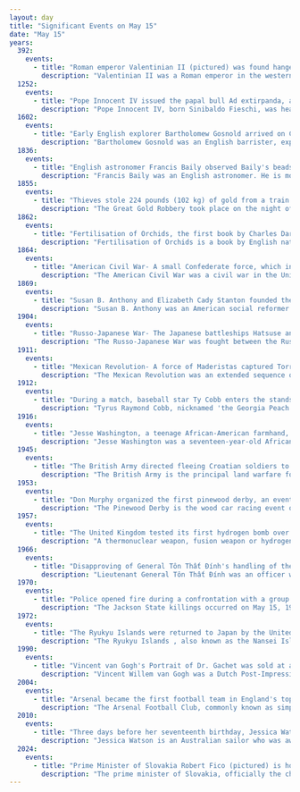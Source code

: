 ```yaml
---
layout: day
title: "Significant Events on May 15"
date: "May 15"
years:
  392:
    events:
      - title: "Roman emperor Valentinian II (pictured) was found hanged in his residence in Vienne, in present-day France."
        description: "Valentinian II was a Roman emperor in the western part of the Roman Empire between AD 375 and 392. He was at first junior co-ruler of his half-brother, then was sidelined by a usurper, and finally became sole ruler after 388, albeit with limited de facto powers."
  1252:
    events:
      - title: "Pope Innocent IV issued the papal bull Ad extirpanda, authorizing the use of torture on heretics during the Medieval Inquisition."
        description: "Pope Innocent IV, born Sinibaldo Fieschi, was head of the Catholic Church and ruler of the Papal States from 25 June 1243 to his death in 1254."
  1602:
    events:
      - title: "Early English explorer Bartholomew Gosnold arrived on Cape Cod in present-day Massachusetts."
        description: "Bartholomew Gosnold was an English barrister, explorer and privateer who was instrumental in founding the Virginia Company in London and Jamestown in colonial America. He led the first recorded European expedition to Cape Cod. He is considered by Preservation Virginia to be the 'prime mover of the colonization of Virginia'."
  1836:
    events:
      - title: "English astronomer Francis Baily observed Baily's beads (example pictured), a phenomenon during a solar eclipse in which the rugged topography of the lunar limb allows sunlight to shine through."
        description: "Francis Baily was an English astronomer. He is most famous for his observations of 'Baily's beads' during a total eclipse of the Sun. Baily was also a major figure in the early history of the Royal Astronomical Society, as one of the founders and as the president four times."
  1855:
    events:
      - title: "Thieves stole 224 pounds (102 kg) of gold from a train travelling from London to Folkestone, England."
        description: "The Great Gold Robbery took place on the night of 15 May 1855, when a routine shipment of three boxes of gold bullion and coins was stolen from the guard's van of the service between London Bridge station and Folkestone while it was being shipped to Paris. The robbers comprised four men, two of whom—William Tester and James Burgess—were employees of the South Eastern Railway (SER), the company that ran the rail service. They were joined by the planners of the crime- Edward Agar, a career criminal, and William Pierce, a former employee of the SER who had been dismissed for being a gambler."
  1862:
    events:
      - title: "Fertilisation of Orchids, the first book by Charles Darwin which demonstrated the power of natural selection in detail, was published."
        description: "Fertilisation of Orchids is a book by English naturalist Charles Darwin published on 15 May 1862 under the full explanatory title On the Various Contrivances by Which British and Foreign Orchids Are Fertilised by Insects, and On the Good Effects of Intercrossing. Darwin's previous book, On the Origin of Species, had briefly mentioned evolutionary interactions between insects and the plants they fertilised, and this new idea was explored in detail. Field studies and practical scientific investigations that were initially a recreation for Darwin—a relief from the drudgery of writing—developed into enjoyable and challenging experiments. Aided in his work by his family, friends, and a wide circle of correspondents across Britain and worldwide, Darwin tapped into the contemporary vogue for growing exotic orchids."
  1864:
    events:
      - title: "American Civil War- A small Confederate force, which included cadets from the Virginia Military Institute, forced the Union Army out of the Shenandoah Valley."
        description: "The American Civil War was a civil war in the United States between the Union and the Confederacy, which was formed in 1861 by states that had seceded from the Union. The central conflict leading to war was a dispute over whether slavery should be permitted to expand into the western territories, leading to more slave states, or be prohibited from doing so, which many believed would place slavery on a course of ultimate extinction."
  1869:
    events:
      - title: "Susan B. Anthony and Elizabeth Cady Stanton founded the National Woman Suffrage Association, breaking away from the American Equal Rights Association which they had also previously founded."
        description: "Susan B. Anthony was an American social reformer and women's rights activist who played a pivotal role in the women's suffrage movement. Born into a Quaker family committed to social equality, she collected anti-slavery petitions at the age of 17. In 1856, she became the New York state agent for the American Anti-Slavery Society."
  1904:
    events:
      - title: "Russo-Japanese War- The Japanese battleships Hatsuse and Yashima sank after striking several mines off Port Arthur, China."
        description: "The Russo-Japanese War was fought between the Russian Empire and the Empire of Japan over rival imperial ambitions in Manchuria and the Korean Empire. The major land battles of the war were fought on the Liaodong Peninsula and near Mukden in Southern Manchuria, with naval battles taking place in the Yellow Sea and the Sea of Japan."
  1911:
    events:
      - title: "Mexican Revolution- A force of Maderistas captured Torreón and proceeded to massacre 303 of the city's Chinese residents."
        description: "The Mexican Revolution was an extended sequence of armed regional conflicts in Mexico from 20 November 1910 to 1 December 1920. It has been called 'the defining event of modern Mexican history'. It saw the destruction of the Federal Army, its replacement by a revolutionary army, and the transformation of Mexican culture and government. The northern Constitutionalist faction prevailed on the battlefield and drafted the present-day Constitution of Mexico, which aimed to create a strong central government. Revolutionary generals held power from 1920 to 1940. The revolutionary conflict was primarily a civil war, but foreign powers, having important economic and strategic interests in Mexico, figured in the outcome of Mexico's power struggles; the U.S. involvement was particularly high. The conflict led to the deaths of around one million people, mostly non-combatants."
  1912:
    events:
      - title: "During a match, baseball star Ty Cobb enters the stands and assaults a fan who had heckled him, leading to his suspension."
        description: "Tyrus Raymond Cobb, nicknamed 'the Georgia Peach', was an American professional baseball center fielder. A native of rural Narrows, Georgia, Cobb played 24 seasons in Major League Baseball (MLB). He spent 22 years with the Detroit Tigers and served as the team's player-manager for the last six, and he finished his career with the Philadelphia Athletics. In 1936, Cobb received the most votes of any player on the inaugural ballot for the National Baseball Hall of Fame, receiving 222 out of a possible 226 votes (98.2%); no other player received a higher percentage of votes until Tom Seaver in 1992. In 1999, the Sporting News ranked Cobb third on its list of 'Baseball's 100 Greatest Players.'"
  1916:
    events:
      - title: "Jesse Washington, a teenage African-American farmhand, was lynched in Waco, Texas."
        description: "Jesse Washington was a seventeen-year-old African American farmhand who was lynched in the county seat of Waco, Texas, on May 15, 1916, in what became a well-known example of lynching. Washington was convicted of raping and murdering Lucy Fryer, the wife of his employer in rural Robinson, Texas. He was chained by his neck and dragged out of the county court by observers. He was then paraded through the street, all while being stabbed and beaten, before being held down and castrated. He was then lynched in front of Waco's city hall."
  1945:
    events:
      - title: "The British Army directed fleeing Croatian soldiers to surrender to the Yugoslav Partisans, beginning the Bleiburg repatriations."
        description: "The British Army is the principal land warfare force of the United Kingdom of Great Britain and Northern Ireland. As of 1 July 2024, the British Army comprises 74,296 regular full-time personnel, 4,244 Gurkhas, 25,934 volunteer reserve personnel and 4,612 'other personnel', for a total of 109,086."
  1953:
    events:
      - title: "Don Murphy organized the first pinewood derby, an event for Cub Scouts of the Boy Scouts of America where wooden cars built by the scouts are raced."
        description: "The Pinewood Derby is the wood car racing event of the Cub Scout Program of the Boy Scouts of America. Pinewood derbies are often run by packs of the Cub Scouts program. With the help of adults, Cub Scouts build their own unpowered, unmanned miniature cars from wood, usually from kits containing a block of pine wood, plastic wheels, stickers with numbers, and metal axles. With the popularity of the pinewood derby, other organizations have developed similar events. Pinewood derby is a registered trademark of the Boy Scouts of America so most use different names. Each derby has slightly different rules for making and racing their cars. A small industry has developed to provide organizer equipment and awards."
  1957:
    events:
      - title: "The United Kingdom tested its first hydrogen bomb over Malden Island in Operation Grapple."
        description: "A thermonuclear weapon, fusion weapon or hydrogen bomb (H bomb) is a second-generation nuclear weapon design. Its greater sophistication affords it vastly greater destructive power than first-generation nuclear bombs, a more compact size, a lower mass, or a combination of these benefits. Characteristics of nuclear fusion reactions make possible the use of non-fissile depleted uranium as the weapon's main fuel, thus allowing more efficient use of scarce fissile material such as uranium-235 or plutonium-239. The first full-scale thermonuclear test was carried out by the United States in 1952, and the concept has since been employed by most of the world's nuclear powers in the design of their weapons."
  1966:
    events:
      - title: "Disapproving of General Tôn Thất Đính's handling of the Buddhist Uprising, South Vietnamese prime minister Nguyễn Cao Kỳ ordered an attack on his forces and ousted Đính from his post."
        description: "Lieutenant General Tôn Thất Đính was an officer who served in the Army of the Republic of Vietnam (ARVN). He is best known as one of the key figures in the November 1963 coup that led to the arrest and assassination of Ngô Đình Diệm, the first president of the Republic of Vietnam, commonly known as South Vietnam."
  1970:
    events:
      - title: "Police opened fire during a confrontation with a group of Jackson State College students, killing two students and injuring twelve others."
        description: "The Jackson State killings occurred on May 15, 1970, at Jackson State College in Jackson, Mississippi. On May 14, 1970, city and state police confronted a group of students outside a campus dormitory. Shortly after midnight, the police opened fire, killing two students and injuring twelve. The event happened 11 days after the Kent State shootings, in which National Guardsmen killed four students at Kent State University in Ohio during a protest against the Vietnam War. The Kent State event had first captured national attention."
  1972:
    events:
      - title: "The Ryukyu Islands were returned to Japan by the United States, and the U.S. occupation government was abolished."
        description: "The Ryukyu Islands , also known as the Nansei Islands  or the Ryukyu Arc , are a chain of Japanese islands that stretch southwest from Kyushu to Taiwan- the Ryukyu Islands are divided into the Satsunan Islands and Okinawa Prefecture. The larger ones are mostly volcanic islands and the smaller mostly coral. The largest is Okinawa Island."
  1990:
    events:
      - title: "Vincent van Gogh's Portrait of Dr. Gachet was sold at auction at Christie's in New York for US$82.5 million, making it the world's most expensive painting at the time."
        description: "Vincent Willem van Gogh was a Dutch Post-Impressionist painter who is among the most famous and influential figures in the history of Western art. In just over a decade, he created approximately 2,100 artworks, including around 860 oil paintings, most of them in the last two years of his life. His oeuvre includes landscapes, still lifes, portraits, and self-portraits, most of which are characterised by bold colours and dramatic brushwork that contributed to the rise of expressionism in modern art. Van Gogh's work was only beginning to gain critical attention before he died from a self-inflicted gunshot at age 37. During his lifetime, only one of Van Gogh's paintings, The Red Vineyard, was sold."
  2004:
    events:
      - title: "Arsenal became the first football team in England's top flight to finish a season undefeated since Preston North End did so in 1888–1889."
        description: "The Arsenal Football Club, commonly known as simply Arsenal, is a professional football club based in Islington, North London, England. They compete in the Premier League, the top tier of English football. In domestic football, Arsenal have won 13 league titles, a record 14 FA Cups, two League Cups, 17 FA Community Shields, and a Football League Centenary Trophy. In European football, they have one European Cup Winners' Cup and one Inter-Cities Fairs Cup. In terms of trophies won, it is the third-most successful club in English football."
  2010:
    events:
      - title: "Three days before her seventeenth birthday, Jessica Watson arrived in Sydney after sailing non-stop and unassisted around the world."
        description: "Jessica Watson is an Australian sailor who was awarded the Order of Australia Medal after attempting a solo circumnavigation at the age of 16. Although she circled the planet, she did it in a narrow range of latitudes that resulted in her voyage falling short of the distance criterion of 21,600 nautical miles (40,000 km) for a circumnavigation – the equivalent of the circumference of the Earth at the equator – by nearly 2,000 nautical miles (3,700 km); Watson was nevertheless named the 2011 Young Australian of the Year and awarded the Medal of the Order of Australia in 2012 for '...service to sailing and to youth through the achievement of sailing solo and unassisted around the world [sic], and as a role model for young Australians'. As of November 2022, she resides in Melbourne. Netflix produced a film, True Spirit (2023), about Watson's voyage."
  2024:
    events:
      - title: "Prime Minister of Slovakia Robert Fico (pictured) is hospitalised after an assassination attempt."
        description: "The prime minister of Slovakia, officially the chairman of the government of the Slovak Republic, commonly referred to in Slovakia as Predseda vlády or informally as Premiér, is the head of the government of the Slovak Republic. Officially, the officeholder is the third-highest constitutional official in Slovakia after the president of the Republic (appointer) and chairman of the National Council; in practice, the appointee is the country's leading political figure."
---
```

